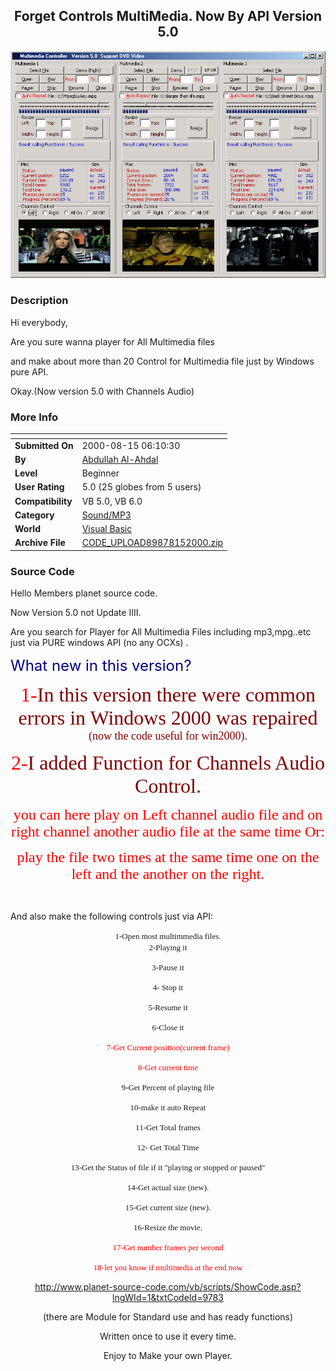 ﻿<div align="center">

## Forget Controls MultiMedia\.     Now By API Version 5\.0

<img src="Screenshot.jpg">
</div>

### Description

Hi everybody,

Are you sure wanna player for All Multimedia files

and make about more than 20 Control for Multimedia file just by Windows pure API.

Okay.(Now version 5.0 with Channels Audio)
 
### More Info
 


<span>             |<span>
---                |---
**Submitted On**   |2000-08-15 06:10:30
**By**             |[Abdullah Al\-Ahdal](https://github.com/Planet-Source-Code/PSCIndex/blob/master/ByAuthor/abdullah-al-ahdal.md)
**Level**          |Beginner
**User Rating**    |5.0 (25 globes from 5 users)
**Compatibility**  |VB 5\.0, VB 6\.0
**Category**       |[Sound/MP3](https://github.com/Planet-Source-Code/PSCIndex/blob/master/ByCategory/sound-mp3__1-45.md)
**World**          |[Visual Basic](https://github.com/Planet-Source-Code/PSCIndex/blob/master/ByWorld/visual-basic.md)
**Archive File**   |[CODE\_UPLOAD89878152000\.zip](https://github.com/Planet-Source-Code/abdullah-al-ahdal-forget-controls-multimedia-now-by-api-version-5-0__1-10628/archive/master.zip)





### Source Code

<HTML>
<HEAD>
<META NAME="GENERATOR" Content="Microsoft Visual Studio 6.0">
<TITLE></TITLE>
</HEAD>
<BODY>
<P>Hello Members planet source code.</P>
<P>  Now Version 5.0 not Update
IIII.</P>
<P>Are you search for Player for All Multimedia Files including mp3,mpg..etc just via PURE windows API (no any OCXs)
.</P>
<P><FONT color=navy size=5>What new in this version?</FONT></P>
<P align=center><FONT color=#ff0000 face="Comic Sans MS" size=6>1-</FONT><FONT
color=#800000 face="Comic Sans MS" size=6>In this version there were common
errors in Windows 2000 was repaired </FONT><FONT color=#800000
face="Comic Sans MS" size=4>(now the code useful for win2000).</FONT></P>
<P align=center><FONT color=#ff0000 face="Comic Sans MS" size=6>2-</FONT><FONT
color=#800000 face="Comic Sans MS" size=6>I added Function for Channels Audio
Control.</FONT></P>
<P align=center><FONT color=#ff0000 face="Comic Sans MS" size=5>you can here
play on Left channel audio file and on right channel another audio file at the
same time Or:</FONT></P>
<P align=center><FONT color=#ff0000 face="Comic Sans MS" size=5>play the file
two times at the same time one on the left and the another on the right.
</FONT></P>
<P>
    </P>
<P>And also make the following controls just via API:</P>
<p align=center><font face="Comic Sans MS" size=2>1-Open most multimmedia files.</font><font
face="Comic Sans MS" size=2><br>2-Playing it</font></p>
<p align=center><font face="Comic Sans MS" size=2>3-Pause it</font></p>
<p align=center><font face="Comic Sans MS" size=2>4- Stop it</font></p>
<p align=center><font face="Comic Sans MS" size=2>5-Resume it</font></p>
<p align=center><font face="Comic Sans MS" size=2>6-Close it</font></p>
<p align=center><font color=#ff0000 face="Comic Sans MS"
size=2>7-Get Current position(current frame)</font></p>
<p align=center><font color=#ff0000 face="Comic Sans MS"
size=2>8-Get current time</font></p>
<p align=center><font face="Comic Sans MS" size=2>9-Get Percent of playing file</font></p>
<p align=center><font face="Comic Sans MS" size=2>10-make it auto Repeat</font></p>
<p align=center><font face="Comic Sans MS" size=2>11-Get Total frames</font></p>
<p align=center><font face="Comic Sans MS" size=2>12- Get Total Time</font></p>
<p align=center><font face="Comic Sans MS" size=2>13-Get the Status of file if it "playing or stopped or
paused"</font></p>
<P align=center><FONT face="Comic Sans MS" size=2>14-Get actual size
(new).</FONT></P>
<P align=center><FONT face="Comic Sans MS" size=2>15-Get current size
(new).</FONT></P>
<p align=center><font face="Comic Sans MS" size=2>16-Resize the movie.</font></p>
<p align=center><font color=#ff0000 face="Comic Sans MS"
size=2>17-Get number frames per second</font></p>
<p align=center><font color=#ff0000 face="Comic Sans MS"
size=2>18-let you know if multimedia at the end
now</font></p>
<p align=center><A
href="http://www.planet-source-code.com/vb/scripts/ShowCode.asp?lngWId=1&txtCodeId=9783">http://www.planet-source-code.com/vb/scripts/ShowCode.asp?lngWId=1&txtCodeId=9783</A></p>
<p align=center>(there are Module for Standard use and has
ready functions)</p>
<p align=center>Written once to use it every time.</p>
<p align=center>Enjoy to Make your own
Player.</p>
</BODY>
</HTML>

